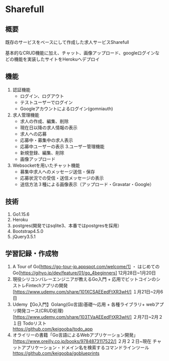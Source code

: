 # Sharefull
## 概要
既存のサービスをベースにして作成した求人サービスSharefull

基本的なCRUD機能に加え、チャット、画像アップロード、googleログインなどの機能を実装したサイトをHerokuへデプロイ

## 機能
1. 認証機能
   - ログイン、ログアウト
   - テストユーザーでログイン
   - Googleアカウントによるログイン(gomniauth)
2. 求人管理機能
   - 求人の作成、編集、削除
   - 現在日以降の求人情報の表示
   - 求人への応募
   - 応募中・募集中の求人表示
   - 応募中ユーザーの表示
3.ユーザー管理機能
   - 新規登録、編集、削除
   - 画像アップロード
4. Websocketを用いたチャット機能
   - 募集中求人へのメッセージ送信・保存
   - 応募状況での受信・送信メッセージの表示
   - 送信方法３種による画像表示（アップロード・Gravatar・Google）

## 技術
1. Go1.15.6
2. Heroku
3. postgres(開発ではsqlite3、本番ではpostgresを採用）
4. Bootstrap4.5.0
5. jQuery3.5.1

## 学習記録・作成物
1. A Tour of Go[https://go-tour-jp.appspot.com/welcome/1] ・ はじめてのGo[https://gihyo.jp/dev/feature/01/go_4beginners] 12月28日~1月20日
2. 現役シリコンバレーエンジニアが教えるGo入門 + 応用でビットコインのシストレFintechアプリの開発[https://www.udemy.com/share/101XCSAEEedFtXR3wH/] １月21日~2月6日
3. Udemy【Go入門】Golang(Go言語)基礎〜応用 + 各種ライブラリ+ webアプリ開発コース(CRUD処理)[https://www.udemy.com/share/103TVaAEEedFtXR3wH/] ２月7日~2月２１日
   Todoリスト  
   https://github.com/keigooba/todo_app
4. オライリーの書籍「Go言語によるWebアプリケーション開発」[https://www.oreilly.co.jp/books/9784873117522/]  ２月２２日~現在
   チャットアプリケーション・ドメイン名を検索するコマンドラインツール  
   https://github.com/keigooba/goblueprints
